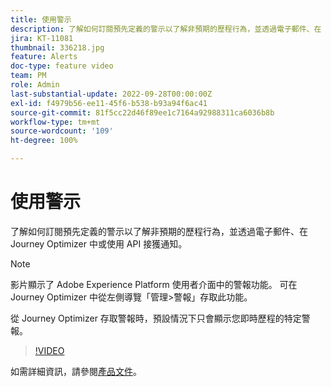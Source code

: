 ```yaml
---
title: 使用警示
description: 了解如何訂閱預先定義的警示以了解非預期的歷程行為，並透過電子郵件、在 Journey Optimizer 中或使用 API 接獲通知。
jira: KT-11081
thumbnail: 336218.jpg
feature: Alerts
doc-type: feature video
team: PM
role: Admin
last-substantial-update: 2022-09-28T00:00:00Z
exl-id: f4979b56-ee11-45f6-b538-b93a94f6ac41
source-git-commit: 81f5cc22d46f89ee1c7164a92988311ca6036b8b
workflow-type: tm+mt
source-wordcount: '109'
ht-degree: 100%

---
```


# 使用警示

了解如何訂閱預先定義的警示以了解非預期的歷程行為，並透過電子郵件、在 Journey Optimizer 中或使用 API 接獲通知。

>[!NOTE]
>
>影片顯示了 Adobe Experience Platform 使用者介面中的警報功能。 可在 Journey Optimizer 中從左側導覽「管理>警報」存取此功能。
>
>
>從 Journey Optimizer 存取警報時，預設情況下只會顯示您即時歷程的特定警報。

>[!VIDEO](https://video.tv.adobe.com/v/336218?quality=12&learn=on)

如需詳細資訊，請參閱[產品文件](https://experienceleague.adobe.com/docs/journey-optimizer/using/reporting/alerts.html?lang=zh-Hant)。
